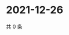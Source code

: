 # 2021-12-26

共 0 条

<!-- BEGIN WEIBO -->
<!-- 最后更新时间 Sun Dec 26 2021 00:12:42 GMT+0800 (China Standard Time) -->

<!-- END WEIBO -->
